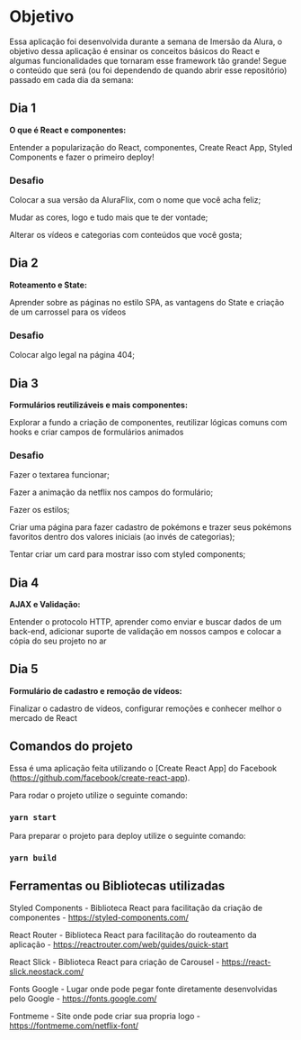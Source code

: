 # Objetivo
Essa aplicação foi desenvolvida durante a semana de Imersão da Alura, o objetivo dessa aplicação é ensinar os conceitos básicos do React e algumas funcionalidades que tornaram esse framework tão grande!
Segue o conteúdo que será (ou foi dependendo de quando abrir esse repositório) passado em cada dia da semana:

## Dia 1
**O que é React e componentes:**

Entender a popularização do React, componentes, Create React App, Styled Components e fazer o primeiro deploy!

### Desafio

Colocar a sua versão da AluraFlix, com o nome que você acha feliz;

Mudar as cores, logo e tudo mais que te der vontade;

Alterar os vídeos e categorias com conteúdos que você gosta;

## Dia 2
**Roteamento e State:**

Aprender sobre as páginas no estilo SPA, as vantagens do State e criação de um carrossel para os vídeos

### Desafio

Colocar algo legal na página 404;

## Dia 3
**Formulários reutilizáveis e mais componentes:**

Explorar a fundo a criação de componentes, reutilizar lógicas comuns com hooks e criar campos de formulários animados

### Desafio
Fazer o textarea funcionar;

Fazer a animação da netflix nos campos do formulário;

Fazer os estilos;

Criar uma página para fazer cadastro de pokémons e trazer seus pokémons favoritos dentro dos valores iniciais (ao invés de categorias);

Tentar criar um card para mostrar isso com styled components;

## Dia 4
**AJAX e Validação:**

Entender o protocolo HTTP, aprender como enviar e buscar dados de um back-end, adicionar suporte de validação em nossos campos e colocar a cópia do seu projeto no ar

## Dia 5
**Formulário de cadastro e remoção de vídeos:**

Finalizar o cadastro de vídeos, configurar remoções e conhecer melhor o mercado de React

## Comandos do projeto
Essa é uma aplicação feita utilizando o [Create React App] do Facebook (https://github.com/facebook/create-react-app).

Para rodar o projeto utilize o seguinte comando:
### `yarn start`

Para preparar o projeto para deploy utilize o seguinte comando:
### `yarn build`

## Ferramentas ou Bibliotecas utilizadas
Styled Components - Biblioteca React para facilitação da criação de componentes - https://styled-components.com/

React Router - Biblioteca React para facilitação do routeamento da aplicação - https://reactrouter.com/web/guides/quick-start

React Slick - Biblioteca React para criação de Carousel - https://react-slick.neostack.com/

Fonts Google - Lugar onde pode pegar fonte diretamente desenvolvidas pelo Google - https://fonts.google.com/

Fontmeme - Site onde pode criar sua propria logo - https://fontmeme.com/netflix-font/
